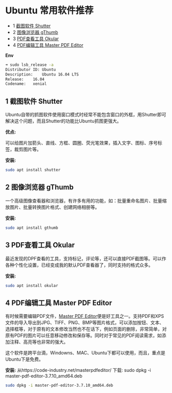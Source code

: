 # Ubuntu 常用软件推荐


* 1 [截图软件 Shutter](ubuntu.md#1_截图软件_Shutter)
* 2 [图像浏览器 gThumb](ubuntu.md#2_图像浏览器_gThumb)
* 3 [PDF查看工具 Okular](ubuntu.md#3_PDF查看工具_Okular)
* 4 [PDF编辑工具 Master PDF Editor](ubuntu.md#4_PDF编辑工具_Master_PDF_Editor)


**Env**

```bash
➜ sudo lsb_release -a
Distributor ID:	Ubuntu
Description:	Ubuntu 16.04 LTS
Release:	16.04
Codename:	xenial
```

## 1 截图软件 Shutter

Ubuntu自带的抓图软件使用窗口模式时经常不能包含窗口的外框，用Shutter即可解决这个问题，而且Shutter的功能比Ubuntu抓图更强大。

**优点:**

可以给图片加箭头、直线、方框、圆圈、荧光笔效果，插入文字、图标、序号标签，裁剪图片等。

**安装:**

```bash
sudo apt install shutter
```

## 2 图像浏览器 gThumb 

一个高级图像查看器和浏览器，有许多有用的功能，如：批量重命名图片、批量缩放图片、批量转换图片格式、创建网络相册等。

**安装:**

```bash
sudo apt install gthumb
```

## 3 PDF查看工具 Okular 

最近发现的DPF查看的工具，支持标记，评论等，还可以直接PDF截图等。可以作各种个性化设置，已经变成我的默认PDF查看器了，同时支持的格式众多。

**安装:**

```bash
sudo apt install okular
```

## 4 PDF编辑工具 Master PDF Editor 

有时候需要编辑PDF文件，[Master PDF Editor](https://code-industry.net/masterpdfeditor/)便是好工具之一。支持PDF和XPS文件的导入导出到JPG、TIFF、PNG、BMP等图片格式，可以添加按钮、文本、选择框等，对于原有的文本修改当然也不在话下，例如页面的删除，非常简单，对原有PDF的图片可以任意移动修改和保存等。同时对于常见的PDF阅读需求，如添加注释、高亮等也非常的强大。

这个软件是跨平台滴，Windowns、MAC、Ubuntu下都可以使用，而且，重点是Ubuntu下是免费。

**安装:**
从https://code-industry.net/masterpdfeditor/ 下载: sudo dpkg -i master-pdf-editor-3.7.10_amd64.deb

```bash
sudo dpkg -i master-pdf-editor-3.7.10_amd64.deb
```

